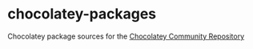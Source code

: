 # chocolatey-packages
Chocolatey package sources for the [Chocolatey Community Repository](https://chocolatey.org/packages)
